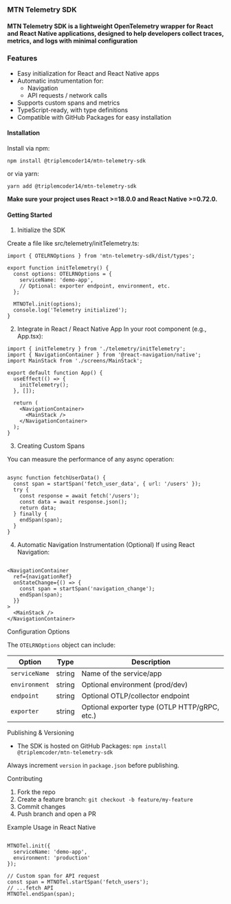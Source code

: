 ### MTN Telemetry SDK

#### MTN Telemetry SDK is a lightweight OpenTelemetry wrapper for React and React Native applications, designed to help developers collect traces, metrics, and logs with minimal configuration

### Features

* Easy initialization for React and React Native apps
* Automatic instrumentation for:
  * Navigation
  * API requests / network calls
* Supports custom spans and metrics
* TypeScript-ready, with type definitions
* Compatible with GitHub Packages for easy installation


#### Installation

Install via npm:

``npm install @triplemcoder14/mtn-telemetry-sdk
``

or via yarn:

``yarn add @triplemcoder14/mtn-telemetry-sdk
``

**Make sure your project uses React >=18.0.0 and React Native >=0.72.0.**

#### Getting Started

1.  Initialize the SDK

Create a file like src/telemetry/initTelemetry.ts:

```import { MTNOTel } from 'mtn-telemetry-sdk';
import { OTELRNOptions } from 'mtn-telemetry-sdk/dist/types';

export function initTelemetry() {
  const options: OTELRNOptions = {
    serviceName: 'demo-app',
    // Optional: exporter endpoint, environment, etc.
  };

  MTNOTel.init(options);
  console.log('Telemetry initialized');
}
```

2. Integrate in React / React Native App
In your root component (e.g., App.tsx):

```import React, { useEffect } from 'react';
import { initTelemetry } from './telemetry/initTelemetry';
import { NavigationContainer } from '@react-navigation/native';
import MainStack from './screens/MainStack';

export default function App() {
  useEffect(() => {
    initTelemetry();
  }, []);

  return (
    <NavigationContainer>
      <MainStack />
    </NavigationContainer>
  );
}
```

3. Creating Custom Spans

You can measure the performance of any async operation:

```import { startSpan, endSpan } from 'mtn-telemetry-sdk';

async function fetchUserData() {
  const span = startSpan('fetch_user_data', { url: '/users' });
  try {
    const response = await fetch('/users');
    const data = await response.json();
    return data;
  } finally {
    endSpan(span);
  }
}
```

4. Automatic Navigation Instrumentation (Optional)
If using React Navigation:

```const navigationRef = useNavigationContainerRef();

<NavigationContainer
  ref={navigationRef}
  onStateChange={() => {
    const span = startSpan('navigation_change');
    endSpan(span);
  }}
>
  <MainStack />
</NavigationContainer>
```


Configuration Options

The ``OTELRNOptions`` object can include:

| Option        | Type   | Description                                   |
| ------------- | ------ | --------------------------------------------- |
| `serviceName` | string | Name of the service/app                       |
| `environment` | string | Optional environment (prod/dev)               |
| `endpoint`    | string | Optional OTLP/collector endpoint              |
| `exporter`    | string | Optional exporter type (OTLP HTTP/gRPC, etc.) |


Publishing & Versioning
* The SDK is hosted on GitHub Packages:
``npm install @triplemcoder/mtn-telemetry-sdk``

Always increment ``version`` in ``package.json`` before publishing.

Contributing
1. Fork the repo
2. Create a feature branch:
   ``git checkout -b feature/my-feature``
3. Commit changes
4. Push branch and open a PR

Example Usage in React Native

```import { MTNOTel } from 'mtn-telemetry-sdk';

MTNOTel.init({
  serviceName: 'demo-app',
  environment: 'production'
});

// Custom span for API request
const span = MTNOTel.startSpan('fetch_users');
// ...fetch API
MTNOTel.endSpan(span);
```



